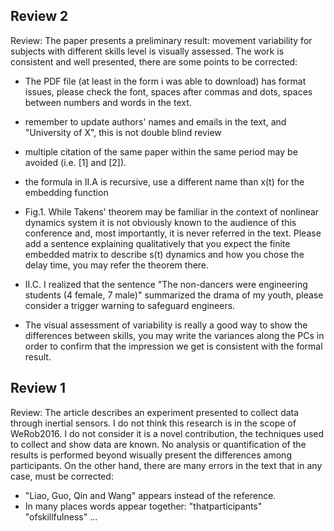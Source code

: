 
Review 2
--------

Review:	The paper presents a preliminary result: movement variability for subjects with different skills level is visually assessed. The work is consistent and well presented, there are some points to be corrected:

- The PDF file (at least in the form i was able to download) has format issues, please check the font, spaces after commas and dots, spaces between numbers and words in the text.

- remember to update authors' names and emails in the text, and "University of X", this is not double blind review

- multiple citation of the same paper within the same period may be avoided (i.e. [1] and [2]).

- the formula in II.A is recursive, use a different name than x(t) for the embedding function

- Fig.1. While Takens' theorem may be familiar in the context of nonlinear dynamics system it is not obviously known to the audience of this conference and, most importantly, it is never referred in the text.
Please add a sentence explaining qualitatively that you expect the finite embedded matrix to describe s(t) dynamics and how you chose the delay time, you may refer the theorem there.

- II.C. I realized that the sentence "The non-dancers were engineering students (4 female, 7 male)" summarized the drama of my youth, please consider a trigger warning to safeguard engineers.

- The visual assessment of variability is really a good way to show the differences between skills, you may write the variances along the PCs in order to confirm that the impression we get is consistent with the formal result.


Review 1
--------
Review:	The article describes an experiment presented to collect data through inertial sensors. I do not think this research is in the scope of WeRob2016. I do not consider it is a novel contribution, the techniques used to collect and show data are known.
No analysis or quantification of the results is performed beyond wisually present the differences among participants.
On the other hand, there are many errors in the text that in any case, must be corrected:
- "Liao, Guo, Qin and Wang" appears instead of the reference.
- In many places words appear together: "thatparticipants" "ofskillfulness" ...
